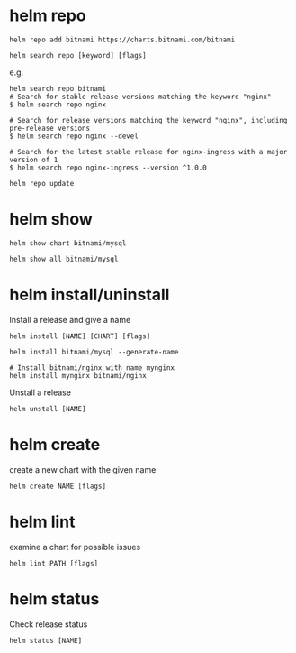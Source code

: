 # helm repo
```
helm repo add bitnami https://charts.bitnami.com/bitnami
```

```
helm search repo [keyword] [flags]
```

e.g.
```
helm search repo bitnami
# Search for stable release versions matching the keyword "nginx"
$ helm search repo nginx

# Search for release versions matching the keyword "nginx", including pre-release versions
$ helm search repo nginx --devel

# Search for the latest stable release for nginx-ingress with a major version of 1
$ helm search repo nginx-ingress --version ^1.0.0 
```

```
helm repo update
```

# helm show
```
helm show chart bitnami/mysql
```

```
helm show all bitnami/mysql
```
# helm install/uninstall
Install a release and give a name
```
helm install [NAME] [CHART] [flags]
```

```
helm install bitnami/mysql --generate-name

# Install bitnami/nginx with name mynginx
helm install mynginx bitnami/nginx
```

Unstall a release
```
helm unstall [NAME]
```

# helm create
create a new chart with the given name
```
helm create NAME [flags]
```

# helm lint
examine a chart for possible issues
```
helm lint PATH [flags]
```

# helm status
Check release status
```
helm status [NAME]
```
